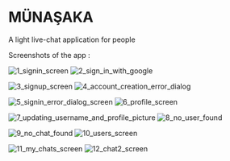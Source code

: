 # MÜNAŞAKA

A light live-chat application for people


Screenshots of the app :

![1_signin_screen](https://github.com/b-adiguzel44/FlutterLiveChatApp/assets/56561641/028ae0ad-0a2d-4a0c-8e14-4c9d4fc42c3a)
![2_sign_in_with_google](https://github.com/b-adiguzel44/FlutterLiveChatApp/assets/56561641/220ef91b-be2e-4250-bf58-b26cb4466428)


![3_signup_screen](https://github.com/b-adiguzel44/FlutterLiveChatApp/assets/56561641/c8614582-5e19-4e9b-95f2-5ad62a636368)
![4_account_creation_error_dialog](https://github.com/b-adiguzel44/FlutterLiveChatApp/assets/56561641/c968ee73-5c8b-42b0-8294-bbd9d327cbbf)


![5_signin_error_dialog_screen](https://github.com/b-adiguzel44/FlutterLiveChatApp/assets/56561641/508665e9-5718-443d-aaf9-91b2cea87727)
![6_profile_screen](https://github.com/b-adiguzel44/FlutterLiveChatApp/assets/56561641/f52f60ba-3a35-4f13-95f9-9ef049491f18)


![7_updating_username_and_profile_picture](https://github.com/b-adiguzel44/FlutterLiveChatApp/assets/56561641/a3d0e7bf-c45d-4ca2-9d48-c2e4ccdde196)
![8_no_user_found](https://github.com/b-adiguzel44/FlutterLiveChatApp/assets/56561641/2255fa06-1b20-4c76-88c2-2bcc3cea15dd)


![9_no_chat_found](https://github.com/b-adiguzel44/FlutterLiveChatApp/assets/56561641/3f4fa509-6ba8-4f62-96d7-259a7ebf43f3)
![10_users_screen](https://github.com/b-adiguzel44/FlutterLiveChatApp/assets/56561641/60a90355-4461-4b3f-be30-3d24867ab3a1)


![11_my_chats_screen](https://github.com/b-adiguzel44/FlutterLiveChatApp/assets/56561641/19c2b9db-a4da-4c93-83ee-60f3a518a8ec)
![12_chat2_screen](https://github.com/b-adiguzel44/FlutterLiveChatApp/assets/56561641/99240096-b740-4f3c-9811-db1ee34f24d6)








